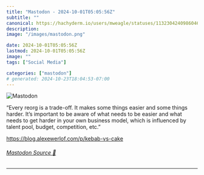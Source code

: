 ```yaml
---
title: "Mastodon - 2024-10-01T05:05:56Z"
subtitle: ""
canonical: https://hachyderm.io/users/mweagle/statuses/113230424098604665
description:
image: "/images/mastodon.png"

date: 2024-10-01T05:05:56Z
lastmod: 2024-10-01T05:05:56Z
image: ""
tags: ["Social Media"]

categories: ["mastodon"]
# generated: 2024-10-23T18:04:53-07:00
---
```

![Mastodon](/images/mastodon.png)

<p>“Every reorg is a trade-off. It makes some things easier and some things harder. It’s important to be aware of what needs to be easier and what needs to get harder in your own business model, which is influenced by talent pool, budget, competition, etc.”</p><p><a href="https://blog.alexewerlof.com/p/kebab-vs-cake" target="_blank" rel="nofollow noopener noreferrer" translate="no"><span class="invisible">https://</span><span class="ellipsis">blog.alexewerlof.com/p/kebab-v</span><span class="invisible">s-cake</span></a></p>


###### [Mastodon Source 🐘](https://hachyderm.io/@mweagle/113230424098604665)

___
